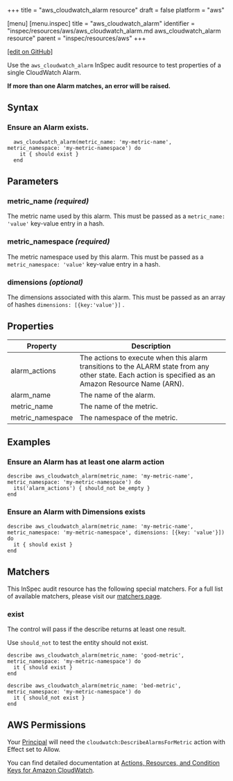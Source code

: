 +++
title = "aws_cloudwatch_alarm resource"
draft = false
platform = "aws"

[menu]
  [menu.inspec]
    title = "aws_cloudwatch_alarm"
    identifier = "inspec/resources/aws/aws_cloudwatch_alarm.md aws_cloudwatch_alarm resource"
    parent = "inspec/resources/aws"
+++

[\[edit on GitHub\]](https://github.com/inspec/inspec/blob/master/docs-chef-io/content/inspec/resources/aws_cloudwatch_alarm.md)

Use the `aws_cloudwatch_alarm` InSpec audit resource to test properties of a single CloudWatch Alarm.

**If more than one Alarm matches, an error will be raised.**

## Syntax

### Ensure an Alarm exists.

      aws_cloudwatch_alarm(metric_name: 'my-metric-name', metric_namespace: 'my-metric-namespace') do
        it { should exist }
      end

## Parameters

### metric_name _(required)_

The metric name used by this alarm. This must be passed as a `metric_name: 'value'` key-value entry in a hash.

### metric_namespace _(required)_

The metric namespace used by this alarm. This must be passed as a `metric_namespace: 'value'` key-value entry in a hash.

### dimensions _(optional)_

The dimensions associated with this alarm. This must be passed as an array of hashes `dimensions: [{key:'value'}]` .

## Properties

| Property         | Description                                                                                                                                            |
| ---------------- | ------------------------------------------------------------------------------------------------------------------------------------------------------ |
| alarm_actions    | The actions to execute when this alarm transitions to the ALARM state from any other state. Each action is specified as an Amazon Resource Name (ARN). |
| alarm_name       | The name of the alarm.                                                                                                                                 |
| metric_name      | The name of the metric.                                                                                                                                |
| metric_namespace | The namespace of the metric.                                                                                                                           |

## Examples

### Ensure an Alarm has at least one alarm action

    describe aws_cloudwatch_alarm(metric_name: 'my-metric-name', metric_namespace: 'my-metric-namespace') do
      its('alarm_actions') { should_not be_empty }
    end

### Ensure an Alarm with Dimensions exists

    describe aws_cloudwatch_alarm(metric_name: 'my-metric-name', metric_namespace: 'my-metric-namespace', dimensions: [{key: 'value'}]) do
      it { should exist }
    end

## Matchers

This InSpec audit resource has the following special matchers. For a full list of available matchers, please visit our [matchers page](/inspec/matchers/).

### exist

The control will pass if the describe returns at least one result.

Use `should_not` to test the entity should not exist.

    describe aws_cloudwatch_alarm(metric_name: 'good-metric', metric_namespace: 'my-metric-namespace') do
      it { should exist }
    end

    describe aws_cloudwatch_alarm(metric_name: 'bed-metric', metric_namespace: 'my-metric-namespace') do
      it { should_not exist }
    end

## AWS Permissions

Your [Principal](https://docs.aws.amazon.com/IAM/latest/UserGuide/intro-structure.html#intro-structure-principal) will need the `cloudwatch:DescribeAlarmsForMetric` action with Effect set to Allow.

You can find detailed documentation at [Actions, Resources, and Condition Keys for Amazon CloudWatch](https://docs.aws.amazon.com/IAM/latest/UserGuide/list_amazoncloudwatch.html).
